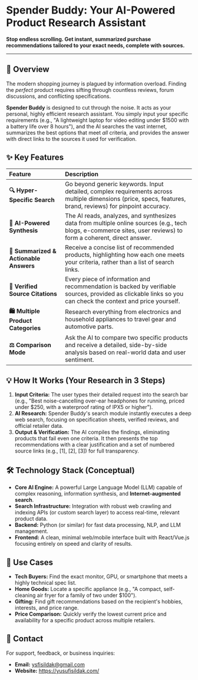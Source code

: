 # Spender Buddy: Your AI-Powered Product Research Assistant

**Stop endless scrolling. Get instant, summarized purchase recommendations tailored to your exact needs, complete with sources.**

---

## 🌟 Overview

The modern shopping journey is plagued by information overload. Finding the *perfect* product requires sifting through countless reviews, forum discussions, and conflicting specifications.

**Spender Buddy** is designed to cut through the noise. It acts as your personal, highly efficient research assistant. You simply input your specific requirements (e.g., "A lightweight laptop for video editing under $1500 with a battery life over 8 hours"), and the AI searches the vast internet, summarizes the best options that meet *all* criteria, and provides the answer with direct links to the sources it used for verification.

## ✨ Key Features

| Feature | Description |
| :--- | :--- |
| **🔍 Hyper-Specific Search** | Go beyond generic keywords. Input detailed, complex requirements across multiple dimensions (price, specs, features, brand, reviews) for pinpoint accuracy. |
| **🧠 AI-Powered Synthesis** | The AI reads, analyzes, and synthesizes data from multiple online sources (e.g., tech blogs, e-commerce sites, user reviews) to form a coherent, direct answer. |
| **📄 Summarized & Actionable Answers** | Receive a concise list of recommended products, highlighting how each one meets your criteria, rather than a list of search links. |
| **🔗 Verified Source Citations** | Every piece of information and recommendation is backed by verifiable sources, provided as clickable links so you can check the context and price yourself. |
| **🛍️ Multiple Product Categories** | Research everything from electronics and household appliances to travel gear and automotive parts. |
| **⚖️ Comparison Mode** | Ask the AI to compare two specific products and receive a detailed, side-by-side analysis based on real-world data and user sentiment. |

## 💡 How It Works (Your Research in 3 Steps)

1.  **Input Criteria:** The user types their detailed request into the search bar (e.g., "Best noise-cancelling over-ear headphones for running, priced under $250, with a waterproof rating of IPX5 or higher").
2.  **AI Research:** Spender Buddy's search module instantly executes a deep web search, focusing on specification sheets, verified reviews, and official retailer data.
3.  **Output & Verification:** The AI compiles the findings, eliminating products that fail even one criteria. It then presents the top recommendations with a clear justification and a set of numbered source links (e.g., [1], [2], [3]) for full transparency.

## 🛠️ Technology Stack (Conceptual)

*   **Core AI Engine:** A powerful Large Language Model (LLM) capable of complex reasoning, information synthesis, and **Internet-augmented search**.
*   **Search Infrastructure:** Integration with robust web crawling and indexing APIs (or custom search layer) to access real-time, relevant product data.
*   **Backend:** Python (or similar) for fast data processing, NLP, and LLM management.
*   **Frontend:** A clean, minimal web/mobile interface built with React/Vue.js focusing entirely on speed and clarity of results.

## 🎯 Use Cases

*   **Tech Buyers:** Find the exact monitor, GPU, or smartphone that meets a highly technical spec list.
*   **Home Goods:** Locate a specific appliance (e.g., "A compact, self-cleaning air fryer for a family of two under $100").
*   **Gifting:** Find gift recommendations based on the recipient's hobbies, interests, and price range.
*   **Price Comparison:** Quickly verify the lowest current price and availability for a specific product across multiple retailers.



## 📧 Contact

For support, feedback, or business inquiries:

*   **Email:** ysfisildak@gmail.com
*   **Website:** https://yusufisildak.com/
